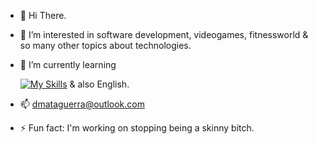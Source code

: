 - 👋 Hi There.
- 👀 I’m interested in software development, videogames, fitnessworld & so many other topics about technologies.
- 🌱 I’m currently learning


  [![My Skills](https://skillicons.dev/icons?i=cpp,figma,flask,git,github,java,latex,mysql,obsidian)](https://skillicons.dev)
& also English. 
- 📫 dmataguerra@outlook.com
- ⚡ Fun fact: I'm working on stopping being a skinny bitch.


<!---
dmataguerra/dmataguerra is a ✨ special ✨ repository because its `README.md` (this file) appears on your GitHub profile.
You can click the Preview link to take a look at your changes.
--->
